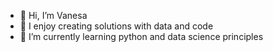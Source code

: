 - 👋 Hi, I’m Vanesa
- 👀 I enjoy creating solutions with data and code
- 🌱 I’m currently learning python and data science principles

<!---
vnhercules/vnhercules is a ✨ special ✨ repository because its `README.md` (this file) appears on your GitHub profile.
You can click the Preview link to take a look at your changes.
--->
